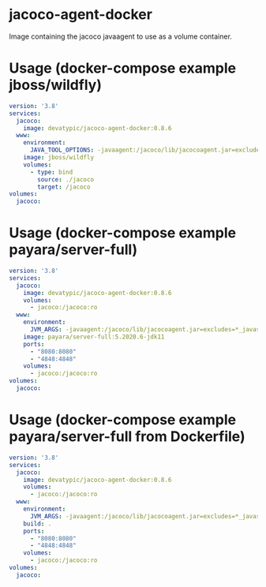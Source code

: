 # jacoco-agent-docker

Image containing the jacoco javaagent to use as a volume container.

# Usage (docker-compose example jboss/wildfly)

```yaml
version: '3.8'
services:
  jacoco:
    image: devatypic/jacoco-agent-docker:0.8.6
  www:
    environment:
      JAVA_TOOL_OPTIONS: -javaagent:/jacoco/lib/jacocoagent.jar=excludes=*_javassit_*:javax.xml.soap.*:oasis.*,output=tcpserver,address=*
    image: jboss/wildfly
    volumes:
      - type: bind
        source: ./jacoco
        target: /jacoco
volumes:
  jacoco:

```

# Usage (docker-compose example payara/server-full)
```yaml
version: '3.8'
services:
  jacoco:
    image: devatypic/jacoco-agent-docker:0.8.6
    volumes:
      - jacoco:/jacoco:ro
  www:
    environment:
      JVM_ARGS: -javaagent:/jacoco/lib/jacocoagent.jar=excludes=*_javassit_*:javax.xml.soap.*:oasis.*,output=tcpserver,address=*
    image: payara/server-full:5.2020.6-jdk11
    ports:
      - "8080:8080"
      - "4848:4848"
    volumes:
      - jacoco:/jacoco:ro
volumes:
  jacoco:
```

#  Usage (docker-compose example payara/server-full from Dockerfile)
```yaml
version: '3.8'
services:
  jacoco:
    image: devatypic/jacoco-agent-docker:0.8.6
    volumes:
      - jacoco:/jacoco:ro
  www:
    environment:
      JVM_ARGS: -javaagent:/jacoco/lib/jacocoagent.jar=excludes=*_javassit_*:javax.xml.soap.*:oasis.*,output=tcpserver,address=*
    build: .
    ports:
      - "8080:8080"
      - "4848:4848"
    volumes:
      - jacoco:/jacoco:ro
volumes:
  jacoco:

```
